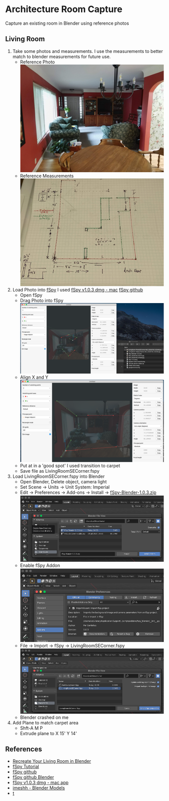 # Architecture Room Capture
Capture an existing room in Blender using reference photos

## Living Room
1. Take some photos and measurements.  I use the measurements to better match to blender measurements for future use.
    - Reference Photo ![Living Room Photo SE corner](./LivingRoom-PhotoSECorner-IMG_20200726_123248.jpg)
    - Reference Measurements ![Living Room Measurements](./LivingRoom-Measurments-IMG_20200726_130309.jpg)
2. Load Photo into [fSpy](https://fspy.io/tutorial/) I used [fSpy v1.0.3 dmg - mac](https://github.com/stuffmatic/fSpy/releases/tag/v1.0.3) [fSpy github](https://github.com/stuffmatic/fSpy-Blender)
    - Open fSpy
    - Drag Photo into fSpy ![SpyAddPhoto](./fSpyAddPhoto-20200726at1.16.31PM.png)
    - Align X and Y ![fSpyAlignXY](./fSpyAlignXY-20200726at1.23.27PM.png)
    - Put at in a 'good spot' I used transition to carpet
    - Save file as LivingRoomSECorner.fspy
3. Load LivingRoomSECorner.fspy into Blender
    - Open Blender, Delete object, camera light
    - Set Scene -> Units -> Unit System: Imperial
    - Edit -> Preferences -> Add-ons -> Install -> [fSpy-Blender-1.0.3.zip](https://github.com/stuffmatic/fSpy-Blender/releases/tag/v1.0.3l) ![BlenderAddonfSpy](./BlenderAddonfSpy-20200726at1.31.11PM.png)
    - Enable fSpy Addon ![BlenderAddonfSpyEnable](BlenderAddonfSpyEnable-20200726at1.31.51PM.png)
    - File -> Import -> fSpy -> LivingRoomSECorner.fspy ![BlenderImportfSpy](BlenderImportfSpy-20200726at1.40.24PM.png)
    - Blender crashed on me
4. Add Plane to match carpet area
    - Shft-A M P
    - Extrude plane to X 15' Y 14'
    
## References
- [Recreate Your Living Room in Blender](https://www.youtube.com/watch?v=K5IZat91e20)
- [fSpy Tutorial](https://fspy.io/tutorial/)
- [fSpy github ](https://github.com/stuffmatic/fSpy)
- [fSpy github Blender](https://github.com/stuffmatic/fSpy-Blender)
- [fSpy v1.0.3 dmg - mac app](https://github.com/stuffmatic/fSpy/releases/tag/v1.0.3)
- [imeshh - Blender Models](https://www.imeshh.com/)
- [t]()
